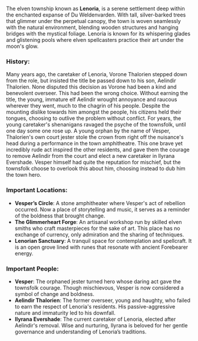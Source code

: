 The elven township known as **Lenoria**, is a serene settlement deep within the enchanted expanse of Du Weldenvarden. With tall, silver-barked trees that glimmer under the perpetual canopy, the town is woven seamlessly with the natural environment, blending wooden structures and hanging bridges with the mystical foliage. Lenoria is known for its whispering glades and glistening pools where elven spellcasters practice their art under the moon's glow.

### History:
Many years ago, the caretaker of Lenoria, Vorone Thalorien stepped down from the role, but insisted the title be passed down to his son, Aelindir Thalorien. None disputed this decision as Vorone had been a kind and benevolent overseer. This had been the wrong choice. Without earning the title, the young, immature elf Aelindir wrought annoyance and raucous wherever they went, much to the chagrin of his people. Despite the mounting dislike towards him amongst the people, his citizens held their tongues, choosing to outlive the problem without conflict. For years, the young caretaker's shenanigans ravaged the psyche of the townsfolk, until one day some one rose up. A young orphan by the name of Vesper, Thalorien's own court jester stole the crown from right off the nuisance's head during a performance in the town amphitheatre. This one brave yet incredibly rude act inspired the other residents, and gave them the courage to remove Aelindir from the court and elect a new caretaker in Ilyrana Evershade. Vesper himself had quite the reputation for mischief, but the townsfolk choose to overlook this about him, choosing instead to dub him the town hero.

### Important Locations:
- **Vesper’s Circle**: A stone amphitheater where Vesper's act of rebellion occurred. Now a place of storytelling and music, it serves as a reminder of the boldness that brought change.
- **The Glimmerheart Forge**: An artisanal workshop run by skilled elven smiths who craft masterpieces for the sake of art. This place has no exchange of currency, only admiration and the sharing of techniques.
- **Lenorian Sanctuary**: A tranquil space for contemplation and spellcraft. It is an open grove lined with runes that resonate with ancient Forebearer energy.
  
### Important People:
- **Vesper**: The orphaned jester turned hero whose daring act gave the townsfolk courage. Though mischievous, Vesper is now considered a symbol of change and boldness.
- **Aelindir Thalorien**: The former overseer, young and haughty, who failed to earn the respect of Lenoria's residents. His passive-aggressive nature and immaturity led to his downfall.
- **Ilyrana Evershade**: The current caretaker of Lenoria, elected after Aelindir's removal. Wise and nurturing, Ilyrana is beloved for her gentle governance and understanding of Lenoria’s traditions.